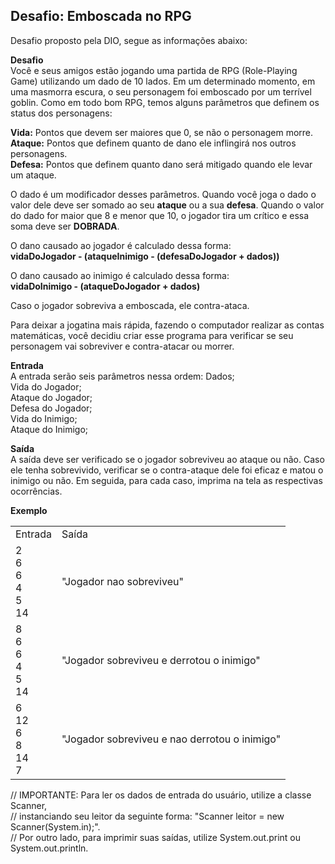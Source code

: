 <h2>Desafio: Emboscada no RPG</h2>

Desafio proposto pela DIO, segue as informações abaixo:

<b>Desafio</b><br>
Você e seus amigos estão jogando uma partida de RPG (Role-Playing Game) utilizando um dado de 10 lados. Em um determinado momento, em uma masmorra escura, o seu personagem foi emboscado por um terrível goblin. Como em todo bom RPG, temos alguns parâmetros que definem os status dos personagens:

<b>Vida:</b> Pontos que devem ser maiores que 0, se não o personagem morre.<br>
<b>Ataque:</b> Pontos que definem quanto de dano ele inflingirá nos outros personagens.<br>
<b>Defesa:</b> Pontos que definem quanto dano será mitigado quando ele levar um ataque.

O dado é um modificador desses parâmetros. Quando você joga o dado o valor dele deve ser somado ao seu <b>ataque</b> ou a sua <b>defesa</b>. Quando o valor do dado for maior que 8 e menor que 10, o jogador tira um crítico e essa soma deve ser <b>DOBRADA</b>.

O dano causado ao jogador é calculado dessa forma:
<b><br>vidaDoJogador - (ataqueInimigo - (defesaDoJogador + dados))</b>

O dano causado ao inimigo é calculado dessa forma:
<b><br>vidaDoInimigo - (ataqueDoJogador + dados)</b>

Caso o jogador sobreviva a emboscada, ele contra-ataca.

Para deixar a jogatina mais rápida, fazendo o computador realizar as contas matemáticas, você decidiu criar esse programa para verificar se seu personagem vai sobreviver e contra-atacar ou morrer.

<b>Entrada</b><br>
A entrada serão seis parâmetros nessa ordem:
Dados;<br>
Vida do Jogador;<br>
Ataque do Jogador;<br>
Defesa do Jogador;<br>
Vida do Inimigo;<br>
Ataque do Inimigo;

<b>Saída</b><br>
A saída deve ser verificado se o jogador sobreviveu ao ataque ou não. Caso ele tenha sobrevivido, verificar se o contra-ataque dele foi eficaz e matou o inimigo ou não. Em seguida, para cada caso, imprima na tela as respectivas ocorrências.

<b>Exemplo</b>
<table>
    <tr>
        <td>Entrada</td>
        <td>Saída</td>
    </tr>
    <tr>
        <td>
            2<br>
            6<br>
            6<br>
            4<br>
            5<br>
            14
        </td>
        <td>"Jogador nao sobreviveu"</td>
    </tr>
    <tr>
        <td>
            8<br>
            6<br>
            6<br>
            4<br>
            5<br>
            14
        </td>
        <td>"Jogador sobreviveu e derrotou o inimigo"</td>
    <tr>
        <td>
            6<br>
            12<br>
            6<br>
            8<br>
            14<br>
            7
        </td>
        <td>"Jogador sobreviveu e nao derrotou o inimigo"</td>
    </tr>
</table>

// IMPORTANTE: Para ler os dados de entrada do usuário, utilize a classe Scanner,<br>
// instanciando seu leitor da seguinte forma: "Scanner leitor = new Scanner(System.in);".<br>
// Por outro lado, para imprimir suas saídas, utilize System.out.print ou System.out.println.